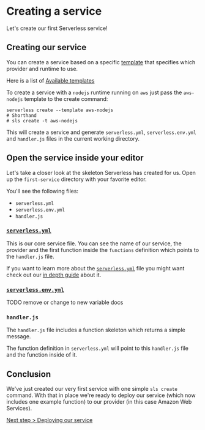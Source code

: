 <!--
title: Creating Serverless Services
description: todo
layout: Page
-->

# Creating a service

Let's create our first Serverless service!

## Creating our service

You can create a service based on a specific [template](/lib/plugins/create/templates) that specifies which provider and runtime to use.

Here is a list of [Available templates](/lib/plugins/create/templates)

To create a service with a `nodejs` runtime running on `aws` just pass the `aws-nodejs` template to the create command:

```
serverless create --template aws-nodejs
# Shorthand
# sls create -t aws-nodejs
```

This will create a service and generate `serverless.yml`, `serverless.env.yml` and `handler.js` files in the current working directory.

## Open the service inside your editor

Let's take a closer look at the skeleton Serverless has created for us. Open up the `first-service` directory with your favorite editor.

You'll see the following files:
- `serverless.yml`
- `serverless.env.yml`
- `handler.js`

### [`serverless.yml`](./serverless-yml.md)

This is our core service file. You can see the name of our service, the provider and the first function inside the `functions` definition which points to the `handler.js` file.

If you want to learn more about the [`serverless.yml`](../understanding-serverless/serverless-yml.md) file you might
want check out our [in depth guide](../understanding-serverless/serverless-yml.md) about it.

### [`serverless.env.yml`](../understanding-serverless/serverless-env-yml.md)

TODO remove or change to new variable docs

### `handler.js`

The `handler.js` file includes a function skeleton which returns a simple message.

The function definition in `serverless.yml` will point to this `handler.js` file and the function inside of it.

## Conclusion

We've just created our very first service with one simple `sls create` command. With that in place we're ready to deploy our service (which now includes one example function) to our provider (in this case Amazon Web Services).

[Next step > Deploying our service](./3_deploying-services.md)
